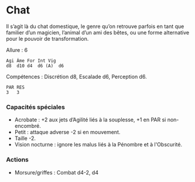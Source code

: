 # Chat
Il s’agit là du chat domestique, le genre qu’on retrouve parfois en tant que familier d’un magicien, l’animal d’un ami des bêtes, ou une forme alternative pour le pouvoir de transformation.

Allure : 6

	Agi	Âme	For	Int	Vig
	d8	d10	d4	d6 (A)	d6

Compétences : Discrétion d8, Escalade d6, Perception d6.

	PAR RES
	3   3

### Capacités spéciales
- Acrobate : +2 aux jets d’Agilité liés à la souplesse, +1 en PAR si non-encombré.
- Petit : attaque adverse -2 si en mouvement.
- Taille -2.
- Vision nocturne : ignore les malus liés à la Pénombre et à l'Obscurité.

### Actions
- Morsure/griffes	: Combat d4-2, d4
